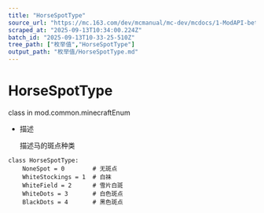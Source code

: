 ```yaml
---
title: "HorseSpotType"
source_url: "https://mc.163.com/dev/mcmanual/mc-dev/mcdocs/1-ModAPI-beta/%E6%9E%9A%E4%B8%BE%E5%80%BC/HorseSpotType.html?catalog=1"
scraped_at: "2025-09-13T10:34:00.224Z"
batch_id: "2025-09-13T10-33-25-510Z"
tree_path: ["枚举值","HorseSpotType"]
output_path: "枚举值/HorseSpotType.md"
---
```


#  HorseSpotType

class in mod.common.minecraftEnum

*   描述
    
    描述马的斑点种类
    

```
class HorseSpotType:
	NoneSpot = 0  		# 无斑点
	WhiteStockings = 1  # 白袜
	WhiteField = 2  	# 雪片白斑
	WhiteDots = 3  		# 白色斑点
	BlackDots = 4 	 	# 黑色斑点


```
